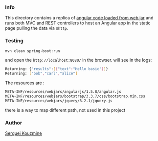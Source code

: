 ### Info

This directory contains a replica of 
[angular code loaded from web jar](https://github.com/lsvidal/springboot-angular) and runs both MVC and REST controllers to host an Angular app in the static page pulling the data via `$http`.
### Testing

```sh
mvn clean spring-boot:run 
```
and open the `http://localhost:8080/` in the browser. 
will see in the logs:
```sh
Returning: {"results":[{"text":"Hello basic"}]}
Returning: ["bob","carl","alice"]
```

The resources are :

```sh
META-INF/resources/webjars/angularjs/1.5.8/angular.js
META-INF/resources/webjars/bootstrap/3.3.7/css/bootstrap.min.css
META-INF/resources/webjars/jquery/3.2.1/jquery.js
```
there is a way to map different path, not used in this project
### Author
[Serguei Kouzmine](kouzmine_serguei@yahoo.com)
